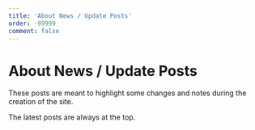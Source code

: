 ```yaml
---
title: 'About News / Update Posts'
order: -99999
comment: false
---
```


# About News / Update Posts

These posts are meant to highlight some changes and notes during the creation of the site.

The latest posts are always at the top.
